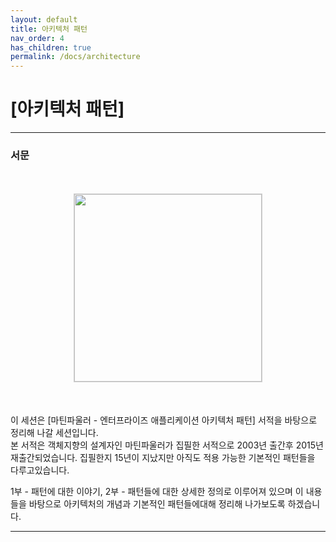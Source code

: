 ```yaml
---
layout: default
title: 아키텍처 패턴
nav_order: 4
has_children: true
permalink: /docs/architecture
---
```


# [아키텍처 패턴]

---
### 서문

<div style="text-align:center;margin:50px 0;">
<img src="https://taes-k.github.io/assets/images/architecture/book.jpg" style="height:300px; border:1px solid #d0d0d0;">
</div>
  
  
이 세션은 [마틴파울러 - 엔터프라이즈 애플리케이션 아키텍처 패턴] 서적을 바탕으로 정리해 나갈 세션입니다.   
본 서적은 객체지향의 설계자인 마틴파울러가 집필한 서적으로 2003년 출간후 2015년 재출간되었습니다. 집필한지 15년이 지났지만 아직도 적용 가능한 기본적인 패턴들을 다루고있습니다.   
  
1부 - 패턴에 대한 이야기, 2부 - 패턴들에 대한 상세한 정의로 이루어져 있으며 이 내용들을 바탕으로 아키텍처의 개념과 기본적인 패턴들에대해 정리해 나가보도록 하겠습니다.  


---

